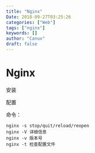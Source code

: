 ```yaml
---
title: "Nginx"
Date: 2018-09-27T03:25:26
categories: ["Web"]
tags: ["nginx"]
keywords: []
author: "Canux"
draft: false
---
```


# Nginx

安装

配置

命令：

    nginx -s stop/quit/reload/reopen
    nginx -V 详细信息
    nginx -v 版本号
    nginx -t 检查配置文件
